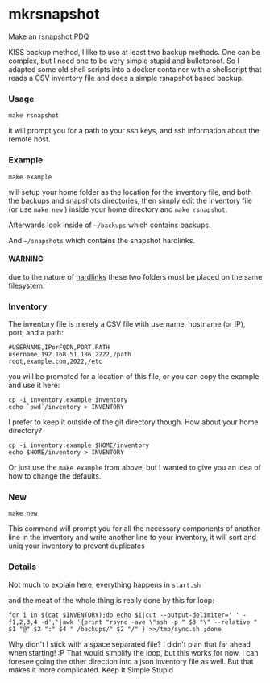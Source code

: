 # mkrsnapshot

Make an rsnapshot PDQ

KISS backup method,  I like to use at least two backup methods.
One can be complex, but I need one to be very simple stupid and bulletproof.
So I adapted some old shell scripts into a docker container with a
shellscript that reads a CSV inventory file and does a simple rsnapshot based backup.

### Usage

```
make rsnapshot
```

it will prompt you for a path to your ssh keys, and ssh information about the remote host.

### Example

```
make example
```

will setup your home folder as the location for the inventory file,
and both the backups and snapshots directories, then simply edit the inventory file (or use `make new` ) inside your home directory and  `make rsnapshot`.

Afterwards look inside of `~/backups` which contains backups.

And `~/snapshots` which contains the snapshot hardlinks.

#### WARNING
due to the nature of [hardlinks](http://linuxgazette.net/105/pitcher.html) these two folders must be placed on the same filesystem.


### Inventory

The inventory file is merely a CSV file with username, hostname (or IP), port, and a path:

```
#USERNAME,IPorFQDN,PORT,PATH
username,192.168.51.186,2222,/path
root,example.com,2022,/etc
```

you will be prompted for a location of this file, or you can copy the example and use it here:

```
cp -i inventory.example inventory
echo `pwd`/inventory > INVENTORY
```

I prefer to keep it outside of the git directory though. How about your home directory?

```
cp -i inventory.example $HOME/inventory
echo $HOME/inventory > INVENTORY
```

Or just use the `make example` from above, but I wanted to give you an idea of how to change the defaults.

### New

```
make new
```

This command will prompt you for all the necessary components of another line in the inventory and write another line to your inventory,
it will sort and uniq your inventory to prevent duplicates

### Details

Not much to explain here, everything happens in `start.sh`

and the meat of the whole thing is really done by this for loop:

```
for i in $(cat $INVENTORY);do echo $i|cut --output-delimiter=' ' -f1,2,3,4 -d','|awk '{print "rsync -ave \"ssh -p " $3 "\" --relative " $1 "@" $2 ":" $4 " /backups/" $2 "/" }'>>/tmp/sync.sh ;done
```

Why didn't I stick with a space separated file?  I didn't plan that far ahead when starting! :P  That would simplify the loop, but this works for now.  I can foresee going the other direction into a json inventory file as well.
But that makes it more complicated. Keep It Simple Stupid


